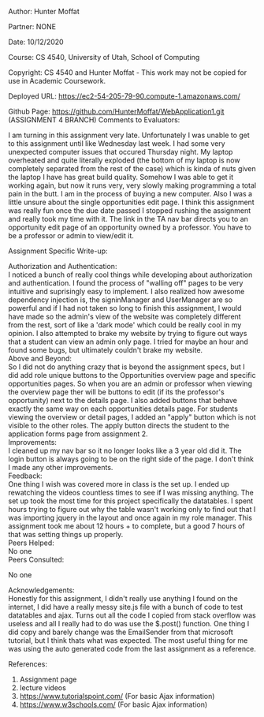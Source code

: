 Author:   Hunter Moffat<br/>

Partner:   NONE<br/>

Date:      10/12/2020<br/>

Course:    CS 4540, University of Utah, School of Computing<br/>

Copyright: CS 4540 and Hunter Moffat - This work may not be copied for use in Academic Coursework.<br/>


Deployed URL:  https://ec2-54-205-79-90.compute-1.amazonaws.com/<br/>

Github Page:   https://github.com/HunterMoffat/WebApplication1.git (ASSIGNMENT 4 BRANCH)
Comments to Evaluators:<br/>

I am turning in this assignment very late.  Unfortunately I was unable to get to this assignment until like Wednesday last week.  I had some very unexpected computer issues that occured Thursday night. My laptop overheated and quite literally exploded (the bottom of my laptop is now completely separated from the rest of the case) which is kinda of nuts given the laptop I have has great build quality.  Somehow I was able to get it working again, but now it runs very, very slowly making programming a total pain in the butt.  I am in the process of buying a new computer.  Also I was a little unsure about the single opportunities edit page.  I think this assignment was really fun once the due date passed I stopped rushing the assignment and really took my time with it. The link in the TA nav bar directs you to an opportunity edit page of an opportunity owned by a professor.  You have to be a professor or admin to view/edit it.<br/>

Assignment Specific Write-up:<br/>

Authorization and Authentication: <br/>
I noticed a bunch of really cool things while developing about authorization and authentication.  I found the process of "walling off" pages to be very intuitive and suprisingly easy to implement.  I also realized how awesome dependency injection is, the signinManager and UserManager are so powerful and if I had not taken so long to finish this assignment, I would have made so the admin's view of the website was completely different from the rest, sort of like a 'dark mode' which could be really cool in my opinion.  I also attempted to brake my website by trying to figure out ways that a student can view an admin only page.  I tried for maybe an hour and found some bugs, but ultimately couldn't brake my website.
<br/>
Above and Beyond:<br/>
So I did not do anything crazy that is beyond the assignment specs, but I did add role unique buttons to the Opportunities overview page and specific opportunities pages.  So when you are an admin or professor when viewing the overview page ther will be buttons to edit (if its the professor's opportunity) next to the details page.  I also added buttons that behave exactly the same way on each opportunities details page.  For students viewing the overview or detail pages, I added an "apply" button which is not visible to the other roles.  The apply button directs the student to the application forms page from assignment 2.
<br/>
Improvements:<br/>
I cleaned up my nav bar so it no longer looks like a 3 year old did it.  The login button is always going to be on the right side of the page. I don't think I made any other improvements.
<br/>Feedback:<br/>
 One thing I wish was covered more in class is the set up.  I ended up rewatching the videos countless times to see if I was missing anything.  The set up took the most time for this project specifically the datatables.  I spent hours trying to figure out why the table wasn't working only to find out that I was importing jquery in the layout and once again in my role manager. This assignment took me about 12 hours + to complete, but a good 7 hours of that was setting things up properly.  <br/>
Peers Helped:
<br/>
No one
<br/>
Peers Consulted:<br/>
 
No one<br/>

Acknowledgements:<br/>
Honestly for this assignment, I didn't really use anything I found on the internet, I did have a really messy site.js file with a bunch of code to test datatables and ajax.  Turns out all the code I copied from stack overflow was useless and all I really had to do was use the $.post() function.  One thing I did copy and barely change was the EmailSender from that microsoft tutorial, but I think thats what was expected.  The most useful thing for me was using the auto generated code from the last assignment as a reference.   <br/>

   
References:<br/>

   1. Assignment page<br/>
   2. lecture videos<br/>
   3. https://www.tutorialspoint.com/ (For basic Ajax information) <br/>
   4. https://www.w3schools.com/ (For basic Ajax information) <br/>
  
